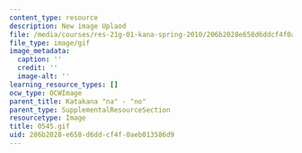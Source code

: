 ```yaml
---
content_type: resource
description: New image Uplaod
file: /media/courses/res-21g-01-kana-spring-2010/206b2028e658d6ddcf4f0aeb013586d9_0545.gif
file_type: image/gif
image_metadata:
  caption: ''
  credit: ''
  image-alt: ''
learning_resource_types: []
ocw_type: OCWImage
parent_title: Katakana "na" - "no"
parent_type: SupplementalResourceSection
resourcetype: Image
title: 0545.gif
uid: 206b2028-e658-d6dd-cf4f-0aeb013586d9
---
```

